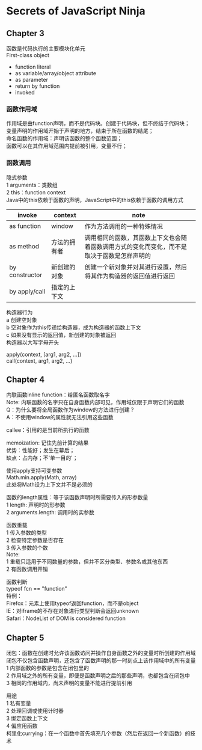 # Secrets of JavaScript Ninja


## Chapter 3
函数是代码执行的主要模块化单元  
First-class object
* function literal
* as variable/array/object attribute
* as parameter
* return by function
* invoked

### 函数作用域
作用域是由function声明，而不是代码块。创建于代码块，但不终结于代码块；  
变量声明的作用域开始于声明的地方，结束于所在函数的结尾；  
命名函数的作用域：声明该函数的整个函数范围；  
函数可以在其作用域范围内提前被引用，变量不行；

### 函数调用
隐式参数  
1 arguments：类数组  
2 this：function context  
Java中的this依赖于函数的声明，JavaScript中的this依赖于函数的调用方式

|invoke         | context     |note  |
|---------------|-------------|------|
|as function    | window      |作为方法调用的一种特殊情况
|as method      | 方法的拥有者 |调用相同的函数，其函数上下文也会随着函数调用方式的变化而变化，而不是取决于函数是怎样声明的
|by constructor | 新创建的对象 |创建一个新对象并对其进行设置，然后将其作为构造器的返回值进行返回
|by apply/call  | 指定的上下文 |

构造器行为  
a 创建空对象  
b 空对象作为this传递给构造器，成为构造器的函数上下文  
c 如果没有显示的返回值，新创建的对象被返回  
构造器以大写字母开头  

apply(context, [arg1, arg2, ...])  
call(context, arg1, arg2, ...)  


## Chapter 4
内联函数inline function：给匿名函数取名字  
Note: 内联函数的名字只在自身函数内部可见，作用域仅限于声明它们的函数  
Q：为什么要将全局函数作为window的方法进行创建？  
A：不使用window的属性就无法引用这些函数  

callee：引用的是当前所执行的函数  

memoization: 记住先前计算的结果  
优势：性能好；发生在幕后；  
缺点：占内存；不'单一目的'；  

使用apply支持可变参数  
Math.min.apply(Math, array)  
此处将Math设为上下文并不是必须的  

函数的length属性：等于该函数声明时所需要传入的形参数量  
1 length: 声明时的形参数  
2 arguments.length: 调用时的实参数  

函数重载  
1 传入参数的类型  
2 检查特定参数是否存在  
3 传入参数的个数  
Note:  
1 重载只适用于不同数量的参数，但并不区分类型、参数名或其他东西  
2 有函数调用开销  

函数判断  
typeof fcn == "function"  
特例：  
Firefox：<object>元素上使用typeof返回function，而不是object  
IE：对iframe的不存在对象进行类型判断会返回unknown  
Safari：NodeList of DOM is considered function  


## Chapter 5
闭包：函数在创建时允许该函数访问并操作自身函数之外的变量时所创建的作用域  
闭包不仅包含函数声明，还包含了函数声明的那一时刻点上该作用域中的所有变量  
1 内部函数的参数是包含在闭包里的  
2 作用域之外的所有变量，即便是函数声明之后的那些声明，也都包含在闭包中  
3 相同的作用域内，尚未声明的变量不能进行提前引用

用途  
1 私有变量  
2 处理回调或使用计时器  
3 绑定函数上下文  
4 偏应用函数  
柯里化currying：在一个函数中首先填充几个参数（然后在返回一个新函数）的技术  
